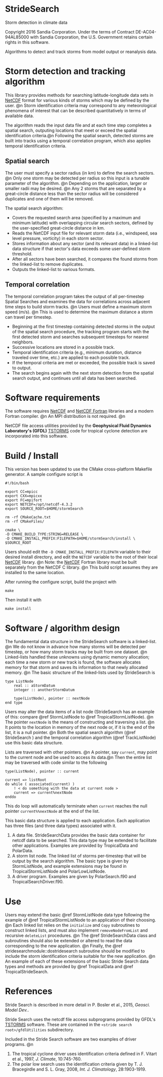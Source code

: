 # StrideSearch
Storm detection in climate data

Copyright 2016 Sandia Corporation. Under the terms of Contract DE-AC04-94AL85000 with Sandia Corporation, the U.S. Government retains certain rights in this software.

Algorithms to detect and track storms from model output or reanalysis data.


Storm detection and tracking algorithm
=========
This library provides methods for searching latitude-longitude data sets 
in [NetCDF](http://www.unidata.ucar.edu/software/netcdf/) format for various kinds of storms which may be defined by the user. @n
Storm identification criteria may correspond to any meteorological phenomena of interest that can be described quantitatively
in terms of available data. 

The algorithm reads the input data file and at each time step completes a spatial search, outputing locations that meet
or exceed the spatial identification criteria.@n
Following the spatial search, detected storms are built into tracks using a temporal correlation program, which also applies
temporal identification criteria.

Spatial search
---------------
The user must specify a sector radius (in km) to define the search sectors.  @n
Only one storm may be detected per radius so this input is a tunable parameter of the algorithm.  @n
Depending on the application, larger or smaller radii may be desired.  @n
Any 2 storms that are separated by a great-circle distance less than the sector radius will be considered duplicates and one of them will be removed.

The spatial search algorithm:
* Covers the requested search area (specified by a maximum and minimum latitude) with overlapping circular search sectors, 
defined by the user-specified great-circle distance in km.	  
* Reads the NetCDF input file for relevant storm data (i.e., windspeed, sea level pressure, vorticity) in each storm sector.
* Stores information about any sector (and its relevant data) in a linked-list data structure if that sector's data
exceeds some user-defined storm threshold.   
* After all sectors have been searched, it compares the found storms from the linked-list to remove duplicates.  
* Outputs the linked-list to various formats.

Temporal correlation
-----------------
The temporal correlation program takes the output of all per-timestep Spatial Searches and examines the data for correlations
across adjacent time steps to build storm tracks. @n
Users must define a maximum storm speed (m/s).  @n
This is used to determine the maximum distance a storm can travel per timestep. 

* Beginning at the first timestep containing detected storms in the output of the spatial search procedure, 
the tracking program starts with the first detected storm and searches subsequent timesteps for nearest neighbors.
* Successive locations are stored in a possible track.
* Temporal identification criteria (e.g., minimum duration, distance traveled over time, etc.) are applied to each possible track.
* If the temporal criteria are met or exceeded, the possible track is saved to output.  
* The search begins again with the next storm detection from the spatial search output, and continues until all data
has been searched.

Software requirements
===============
The software requires [NetCDF](http://www.unidata.ucar.edu/software/netcdf/) and [NetCDF Fortran](http://www.unidata.ucar.edu/software/netcdf/)
libraries and a modern Fortran compiler.      @n
An MPI distribution is not required.   @n   

NetCDF file access utilities provided by the __Geophysical Fluid Dynamics Laboratory's (GFDL)__ 
[TSTORMS](http://www.gfdl.noaa.gov/tstorms) code for tropical cyclone detection are incorporated into this software.

Build / Install
===============
This version has been updated to use the CMake cross-platform Makefile generator.  A sample configure script is

    #!/bin/bash

    export CC=mpicc
    export CXX=mpicxx
	export FC=mpifort
	export NETCDF=/opt/netcdf-4.3.2
	export SOURCE_ROOT=$HOME/stormSearch

	rm -rf CMakeCache.txt
	rm -rf CMakeFiles/

	cmake \
	-D CMAKE_BUILD_TYPE:STRING=RELEASE \
	-D CMAKE_INSTALL_PREFIX:FILEPATH=$HOME/stormSearch/install \
	$SOURCE_ROOT

Users should edit the `-D CMAKE_INSTALL_PREFIX:FILEPATH` variable to their desired install directory, and edit the 
`NETCDF` variable to the root of their local [NetCDF](http://www.unidata.ucar.edu/software/netcdf/) library.  @n
Note: the [NetCDF](http://www.unidata.ucar.edu/software/netcdf/) Fortran library must be built
separately from the NetCDF C library.  @n
This build script assumes they are installed to the same location.

After running the configure script, build the project with 

    make
    
Then install it with 

	make install

Software / algorithm design
===============
The fundamental data structure in the StrideSearch software is a linked-list.  @n
We do not know in advance how many storms will be detected per timestep, or how many storm tracks may be built from one dataset. @n
Linked-lists handled these unknowns using dynamic memory allocation; each time a new storm or new track is found, the software
allocates memory for that storm and saves its information to that newly allocated memory.  @n
The basic structure of the linked-lists used by StrideSearch is 

    type ListNode
    	real :: aStormDatum
    	integer :: anotherStormDatum
    	
    	type(ListNode), pointer :: nextNode
    end type
    
Users may alter the data items of a list node (StrideSearch has an example of this: compare @ref StormListNode to @ref TropicalStormListNode). @n
The pointer `nextNode` is the means of constructing and traversing a list.  @n
It points to the location in memory of the next node or, if it is the end of the list, it is a null pointer.  @n
Both the spatial search algorithm (@ref StrideSearch ) and the temporal correlation algorithm (@ref TrackListNode) use this basic data structure.

Lists are traversed with other pointers. @n
A pointer, say `current`, may point to the current node and be used to access its data.@n
Then the entire list may be traversed with code similar to the following

    type(ListNode), pointer :: current

    current => listRoot
    do while ( associated(current) )
    	! < do something with the data at current node >
    	current => current%nextNode
    enddo
    
This do loop will automatically terminate when `current` reaches the null pointer `current%%nextNode` at the end of the list.

This basic data structure is applied to each application.  Each application has three files (and three data types) associated with it.
1. A data file.  StrideSearchData provides the basic data container for netcdf data to be searched.   This data type may
be extended to facilitate other applications.  Examples are provided by TropicalData and PolarData.
2. A storm list node. The linked list of storms per-timestep that will be output by the search algorithm.  The basic type is 
given by StormListNode, and example extensions may be found in TropicalStormListNode and PolarLowListNode.
3. A driver program.  Examples are given by PolarSearch.f90 and TropicalSearchDriver.f90.

Use
===============
Users may extend the basic @ref StormListNode data type following the example of @ref TropicalStormListNode to an application of their choosing. @n
Each linked list relies on the `initialize` and `Copy` subroutines to construct linked lists, and must also implement 
`removeNodeFromList` and recursive `deleteList` procedures.  @n
The @ref StrideSearchData class and subroutines should also be extended or altered to read the data corresponding to the new application. @n
Finally, the @ref stridesearchmodule::dostridesearch subroutine should be modified to include the storm identification criteria suitable for the new application. @n
An example of each of these extensions of the basic Stride Search data types and methods are provided by @ref TropicalData and @ref TropicalStrideSearch.


References
=================
Stride Search is described in more detail in P. Bosler et al., 2015, _Geosci. Model Dev._.  

Stride Search uses the netcdf file access subprograms provided by GFDL's [TSTORMS](http://www.gfdl.noaa.gov/tstorms) software.
These are contained in the `<stride search root>/gfdlUtilities` subdirectory.  

Included in the Stride Search software are two examples of driver programs.  @n
1. The tropical cyclone driver uses identification criteria defined in F. Vitart et al., 1997, _J. Climate_, 10:745-760.
2. The polar low search uses the identification criteria given by T. J. Bracegirdle and S. L. Gray, 2008, _Int. J. Climatology_, 28:1903-1919.


